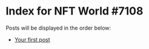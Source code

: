 # Index for NFT World #7108
Posts will be displayed in the order below:

- [Your first post](./001-first.md)

